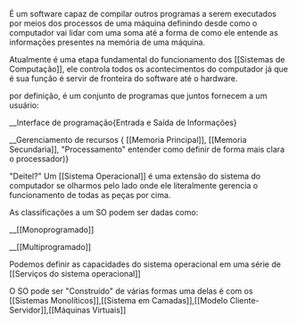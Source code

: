 É um software capaz de compilar outros programas a serem executados por meios dos processos de uma máquina definindo desde como o computador vai lidar com uma soma até a forma de como ele entende as informações presentes na memória de uma máquina.

Atualmente é uma etapa fundamental do funcionamento dos  [[Sistemas de Computação]], ele controla todos os acontecimentos do computador já que é sua função é servir de fronteira do software até o hardware.

por definição, é um conjunto de programas que juntos fornecem a um usuário:

__Interface de programação{Entrada e Saída de Informações}

__Gerenciamento de recursos { [[Memoria Principal]], [[Memoria Secundaria]],
"Processamento" entender como definir de forma mais clara o processador)}

"Deitel?" Um [[Sistema Operacional]] é uma extensão do sistema do computador se olharmos pelo lado onde ele literalmente gerencia o funcionamento de todas as peças por cima.

As classificações a um SO podem ser dadas como:

__[[Monoprogramado]]

__[[Multiprogramado]]

Podemos definir as capacidades do sistema operacional em uma série de [[Serviços do sistema operacional]]

O SO pode ser "Construído" de várias formas uma delas é com os [[Sistemas Monolíticos]],[[Sistema em Camadas]],[[Modelo Cliente-Servidor]],[[Máquinas Virtuais]]